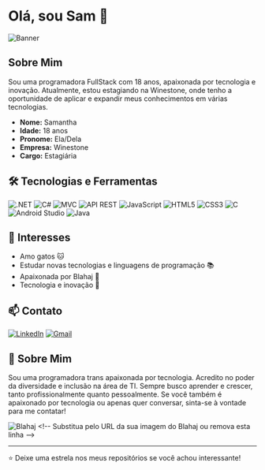 # Olá, sou Sam 👋

![Banner](https://example.com/banner.jpg) <!-- Substitua pelo URL da sua imagem de banner ou remova esta linha -->

## Sobre Mim

Sou uma programadora FullStack com 18 anos, apaixonada por tecnologia e inovação. Atualmente, estou estagiando na Winestone, onde tenho a oportunidade de aplicar e expandir meus conhecimentos em várias tecnologias.

- **Nome:** Samantha
- **Idade:** 18 anos
- **Pronome:** Ela/Dela
- **Empresa:** Winestone
- **Cargo:** Estagiária

## 🛠️ Tecnologias e Ferramentas

![.NET](https://img.shields.io/badge/.NET-512BD4?style=for-the-badge&logo=dotnet&logoColor=white)
![C#](https://img.shields.io/badge/C%23-239120?style=for-the-badge&logo=c-sharp&logoColor=white)
![MVC](https://img.shields.io/badge/MVC-007396?style=for-the-badge&logo=java&logoColor=white)
![API REST](https://img.shields.io/badge/API_REST-4285F4?style=for-the-badge&logo=google-cloud&logoColor=white)
![JavaScript](https://img.shields.io/badge/JavaScript-323330?style=for-the-badge&logo=javascript&logoColor=F7DF1E)
![HTML5](https://img.shields.io/badge/HTML5-E34F26?style=for-the-badge&logo=html5&logoColor=white)
![CSS3](https://img.shields.io/badge/CSS3-1572B6?style=for-the-badge&logo=css3&logoColor=white)
![C](https://img.shields.io/badge/C-00599C?style=for-the-badge&logo=c&logoColor=white)
![Android Studio](https://img.shields.io/badge/Android_Studio-3DDC84?style=for-the-badge&logo=android-studio&logoColor=white)
![Java](https://img.shields.io/badge/Java-007396?style=for-the-badge&logo=java&logoColor=white)

## 🐾 Interesses

- Amo gatos 🐱
- Estudar novas tecnologias e linguagens de programação 📚
- Apaixonada por Blahaj 🦈
- Tecnologia e inovação 🚀

## 📫 Contato

[![LinkedIn](https://img.shields.io/badge/LinkedIn-0A66C2?style=for-the-badge&logo=linkedin&logoColor=white)](https://www.linkedin.com/in/seu-perfil)
[![Gmail](https://img.shields.io/badge/Gmail-D14836?style=for-the-badge&logo=gmail&logoColor=white)](mailto:seu-email@gmail.com)

## 💬 Sobre Mim

Sou uma programadora trans apaixonada por tecnologia. Acredito no poder da diversidade e inclusão na área de TI. Sempre busco aprender e crescer, tanto profissionalmente quanto pessoalmente. Se você também é apaixonado por tecnologia ou apenas quer conversar, sinta-se à vontade para me contatar!

![Blahaj]([https://example.com/blahaj.jpg](https://external-content.duckduckgo.com/iu/?u=https%3A%2F%2Fwww.themarysue.com%2Fwp-content%2Fuploads%2F2023%2F01%2Fblahaj-plushie-ikea-trans-canada.jpg&f=1&nofb=1&ipt=9c9b9abe6ba17a95d22d0aa151065ac71d14c615c704a727849508273c4e806b&ipo=images)) <!-- Substitua pelo URL da sua imagem do Blahaj ou remova esta linha -->

---

⭐️ Deixe uma estrela nos meus repositórios se você achou interessante!

